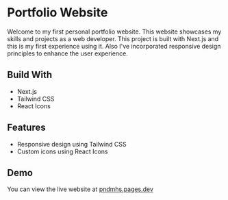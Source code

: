 # Portfolio Website

Welcome to my first personal portfolio website. This website showcases my skills and projects as a web developer. This project is built with Next.js and this is my first experience using it. Also I've incorporated responsive design principles to enhance the user experience.


## Build With

- Next.js
- Tailwind CSS
- React Icons


## Features

- Responsive design using Tailwind CSS
- Custom icons using React Icons
## Demo

You can view the live website at [pndmhs.pages.dev](https://pndmhs.pages.dev)
